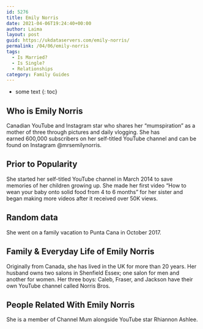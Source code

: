 ```yaml
---
id: 5276
title: Emily Norris
date: 2021-04-06T19:24:40+00:00
author: Laima
layout: post
guid: https://ukdataservers.com/emily-norris/
permalink: /04/06/emily-norris
tags:
  - Is Married?
  - Is Single?
  - Relationships
category: Family Guides
---
```


* some text
{: toc}


## Who is Emily Norris
                  
                  
                  
Canadian YouTube and Instagram star who shares her &#8220;mumspiration&#8221; as a mother of three through pictures and daily vlogging. She has earned 600,000 subscribers on her self-titled YouTube channel and can be found on Instagram @mrsemilynorris.
                  
              
            
              
            
                
                
                
## Prior to Popularity
                  
                  
                  
She started her self-titled YouTube channel in March 2014 to save memories of her children growing up. She made her first video &#8220;How to wean your baby onto solid food from 4 to 6 months&#8221; for her sister and began making more videos after it received over 50K views. 
                  
              
            
              
            
                
                
                
## Random data
                  
                  
                  
She went on a family vacation to Punta Cana in October 2017.
                  
              
            
              
            
                
                
                
## Family & Everyday Life of Emily Norris
                  
                  
                  
Originally from Canada, she has lived in the UK for more than 20 years. Her husband owns two salons in Shenfield Essex; one salon for men and another for women. Her three boys: Caleb, Fraser, and Jackson have their own YouTube channel called Norris Bros.
                  
              
            
              
            
                
                
                
## People Related With Emily Norris
                  
                  
                  
She is a member of Channel Mum alongside YouTube star Rhiannon Ashlee.
                  
              
            
              
            
                
              
            
              
              
            
            
              
            
          
          
          